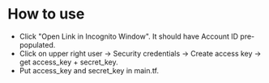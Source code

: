 # How to use
* Click "Open Link in Incognito Window". It should have Account ID pre-populated.
* Click on upper right user -> Security credentials -> Create access key -> get access_key + secret_key.
* Put access_key and secret_key in main.tf.
